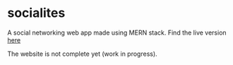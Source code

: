 # socialites
A social networking web app made using MERN stack.
Find the live version [here](https://socialites-karthikey.herokuapp.com/)

The website is not complete yet (work in progress).

